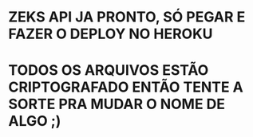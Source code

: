# ZEKS API JA PRONTO, SÓ PEGAR E FAZER O DEPLOY NO HEROKU 

# TODOS OS ARQUIVOS ESTÃO CRIPTOGRAFADO ENTÃO TENTE A SORTE PRA MUDAR O NOME DE ALGO ;)
